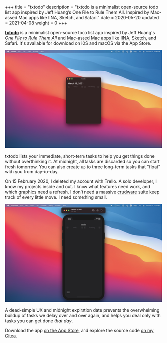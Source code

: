 +++
title = "txtodo"
description = "txtodo is a minimalist open-source todo list app inspired by Jeff Huang’s One File to Rule Them All. Inspired by Mac-assed Mac apps like IINA, Sketch, and Safari."
date = 2020-05-20
updated = 2021-04-08
weight = 0
+++

[**txtodo**][txtodo] is a minimalist open-source todo list app
inspired by Jeff Huang's [*One File to Rule Them All*][ofrta] and
[Mac-assed Mac apps][mma] like [IINA][iina], [Sketch][sktch], and
Safari. It's available for download on iOS and macOS via the App
Store.

<!-- more -->

![txtodo on MacOS Big Sur, with no tasks][macos]

txtodo lists your immediate, short-term tasks to help you get things
done without overthinking it. At midnight, all tasks are discarded so
you can start fresh tomorrow. You can also create up to three
long-term tasks that "float" with you from day-to-day.

On 15 February 2020, I deleted my account with Trello. A solo
developer, I know my projects inside and out. I know what features
need work, and which graphics need a refresh. I don't need a massive
[crudware][crud] suite keep track of every little move. I need
something small.

![txtodo on iOS 14, with no tasks][ios]

A dead-simple UX and midnight expiration date prevents the
overwhelming buildup of tasks we delay over and over again, and helps
you deal only with tasks you can get done *that day*.

Download the app [on the App Store][store], and explore the source
code [on my Gitea][src].

[txtodo]: https://txtodo.app/
[ofrta]: https://jeffhuang.com/productivity_text_file/
[mma]: https://daringfireball.net/linked/2020/03/20/mac-assed-mac-apps
[iina]: https://iina.io/
[sktch]: https://www.sketch.com/

[macos]: blank.jpg
[crud]: http://catb.org/jargon/html/C/crudware.html
[ios]: simulator.jpg

[store]: https://apps.apple.com/us/app/txtodo/id1504609185
[src]: https://git.figbert.com/FIGBERT/txtodo

